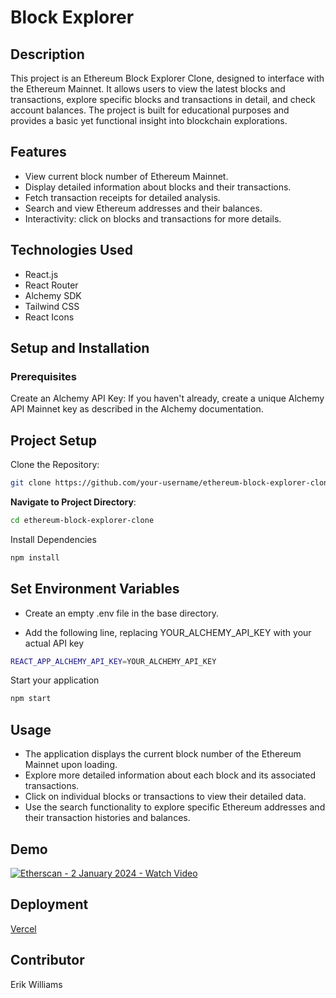# Block Explorer

## Description

This project is an Ethereum Block Explorer Clone, designed to interface with the Ethereum Mainnet. It allows users to view the latest blocks and transactions, explore specific blocks and transactions in detail, and check account balances. The project is built for educational purposes and provides a basic yet functional insight into blockchain explorations.

## Features

- View current block number of Ethereum Mainnet.
- Display detailed information about blocks and their transactions.
- Fetch transaction receipts for detailed analysis.
- Search and view Ethereum addresses and their balances.
- Interactivity: click on blocks and transactions for more details.

## Technologies Used

- React.js
- React Router
- Alchemy SDK
- Tailwind CSS
- React Icons

## Setup and Installation

### Prerequisites

Create an Alchemy API Key: If you haven't already, create a unique Alchemy API Mainnet key as described in the Alchemy documentation.

## Project Setup

Clone the Repository:

```bash
git clone https://github.com/your-username/ethereum-block-explorer-clone.git
```

**Navigate to Project Directory**:

```bash
cd ethereum-block-explorer-clone
```

Install Dependencies

```bash
npm install
```

## Set Environment Variables

- Create an empty .env file in the base directory.

- Add the following line, replacing YOUR_ALCHEMY_API_KEY with your actual API key

```bash
REACT_APP_ALCHEMY_API_KEY=YOUR_ALCHEMY_API_KEY

```

Start your application

```bash
npm start
```

## Usage

- The application displays the current block number of the Ethereum Mainnet upon loading.
- Explore more detailed information about each block and its associated transactions.
- Click on individual blocks or transactions to view their detailed data.
- Use the search functionality to explore specific Ethereum addresses and their transaction histories and balances.

## Demo

[![Etherscan - 2 January 2024 - Watch Video](https://cdn.loom.com/sessions/thumbnails/5b59365c1e6b416993dcd8f42c280e12-with-play.gif)](https://www.loom.com/share/5b59365c1e6b416993dcd8f42c280e12)

## Deployment

[Vercel](https://block-explorer-epw80.vercel.app/)

## Contributor

Erik Williams
